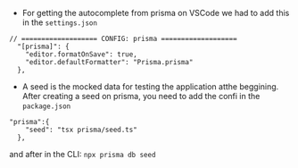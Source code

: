 - For getting the autocomplete from prisma on VSCode we had to add this in the `settings.json`
```
// =================== CONFIG: prisma ===================
  "[prisma]": {
    "editor.formatOnSave": true,
    "editor.defaultFormatter": "Prisma.prisma"
  },
```
- A seed is the mocked data for testing the application atthe beggining. After creating a seed on prisma, you need to add the confi in the `package.json`
```
"prisma":{
    "seed": "tsx prisma/seed.ts"
  },
```
and after in the CLI: `npx prisma db seed`
